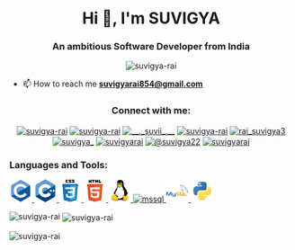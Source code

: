 <h1 align="center">Hi 👋, I'm SUVIGYA</h1>
<h3 align="center">An ambitious Software Developer from India</h3>

<p align="center"> <img src="https://komarev.com/ghpvc/?username=suvigya-rai&label=Profile%20views&color=0e75b6&style=flat" alt="suvigya-rai" /> </p>

- 📫 How to reach me **suvigyarai854@gmail.com**

<h3 align="center">Connect with me:</h3>
<p align="center">
<a href="https://linkedin.com/in/suvigya-rai" target="blank"><img align="center" src="https://raw.githubusercontent.com/rahuldkjain/github-profile-readme-generator/master/src/images/icons/Social/linked-in-alt.svg" alt="suvigya-rai" height="30" width="40" /></a>
<a href="https://stackoverflow.com/users/suvigya-rai" target="blank"><img align="center" src="https://raw.githubusercontent.com/rahuldkjain/github-profile-readme-generator/master/src/images/icons/Social/stack-overflow.svg" alt="suvigya-rai" height="30" width="40" /></a>
<a href="https://instagram.com/__._suvii_.__" target="blank"><img align="center" src="https://raw.githubusercontent.com/rahuldkjain/github-profile-readme-generator/master/src/images/icons/Social/instagram.svg" alt="__._suvii_.__" height="30" width="40" /></a>
<a href="https://www.codechef.com/users/suvigya-rai" target="blank"><img align="center" src="https://cdn.jsdelivr.net/npm/simple-icons@3.1.0/icons/codechef.svg" alt="suvigya-rai" height="30" width="40" /></a>
<a href="https://www.hackerrank.com/rai_suvigya3" target="blank"><img align="center" src="https://raw.githubusercontent.com/rahuldkjain/github-profile-readme-generator/master/src/images/icons/Social/hackerrank.svg" alt="rai_suvigya3" height="30" width="40" /></a>
<a href="https://codeforces.com/profile/suvigya_" target="blank"><img align="center" src="https://raw.githubusercontent.com/rahuldkjain/github-profile-readme-generator/master/src/images/icons/Social/codeforces.svg" alt="suvigya_" height="30" width="40" /></a>
<a href="https://www.leetcode.com/suvigyarai" target="blank"><img align="center" src="https://raw.githubusercontent.com/rahuldkjain/github-profile-readme-generator/master/src/images/icons/Social/leet-code.svg" alt="suvigyarai" height="30" width="40" /></a>
<a href="https://www.hackerearth.com/@suvigya22" target="blank"><img align="center" src="https://raw.githubusercontent.com/rahuldkjain/github-profile-readme-generator/master/src/images/icons/Social/hackerearth.svg" alt="@suvigya22" height="30" width="40" /></a>
<a href="https://auth.geeksforgeeks.org/user/suvigyarai" target="blank"><img align="center" src="https://raw.githubusercontent.com/rahuldkjain/github-profile-readme-generator/master/src/images/icons/Social/geeks-for-geeks.svg" alt="suvigyarai" height="30" width="40" /></a>
</p>

<h3 align="left">Languages and Tools:</h3>
<p align="left"> <a href="https://www.cprogramming.com/" target="_blank" rel="noreferrer"> <img src="https://raw.githubusercontent.com/devicons/devicon/master/icons/c/c-original.svg" alt="c" width="40" height="40"/> </a> <a href="https://www.w3schools.com/cpp/" target="_blank" rel="noreferrer"> <img src="https://raw.githubusercontent.com/devicons/devicon/master/icons/cplusplus/cplusplus-original.svg" alt="cplusplus" width="40" height="40"/> </a> <a href="https://www.w3schools.com/css/" target="_blank" rel="noreferrer"> <img src="https://raw.githubusercontent.com/devicons/devicon/master/icons/css3/css3-original-wordmark.svg" alt="css3" width="40" height="40"/> </a> <a href="https://www.w3.org/html/" target="_blank" rel="noreferrer"> <img src="https://raw.githubusercontent.com/devicons/devicon/master/icons/html5/html5-original-wordmark.svg" alt="html5" width="40" height="40"/> </a> <a href="https://www.linux.org/" target="_blank" rel="noreferrer"> <img src="https://raw.githubusercontent.com/devicons/devicon/master/icons/linux/linux-original.svg" alt="linux" width="40" height="40"/> </a> <a href="https://www.microsoft.com/en-us/sql-server" target="_blank" rel="noreferrer"> <img src="https://www.svgrepo.com/show/303229/microsoft-sql-server-logo.svg" alt="mssql" width="40" height="40"/> </a> <a href="https://www.mysql.com/" target="_blank" rel="noreferrer"> <img src="https://raw.githubusercontent.com/devicons/devicon/master/icons/mysql/mysql-original-wordmark.svg" alt="mysql" width="40" height="40"/> </a> <a href="https://www.python.org" target="_blank" rel="noreferrer"> <img src="https://raw.githubusercontent.com/devicons/devicon/master/icons/python/python-original.svg" alt="python" width="40" height="40"/> </a> </p>

<p><img align="left" src="https://github-readme-stats.vercel.app/api/top-langs?username=suvigya-rai&show_icons=true&locale=en&layout=compact" alt="suvigya-rai" /></p>

<p>&nbsp;<img align="center" src="https://github-readme-stats.vercel.app/api?username=suvigya-rai&show_icons=true&locale=en" alt="suvigya-rai" /></p>

<p><img align="center" src="https://github-readme-streak-stats.herokuapp.com/?user=suvigya-rai&" alt="suvigya-rai" /></p>

